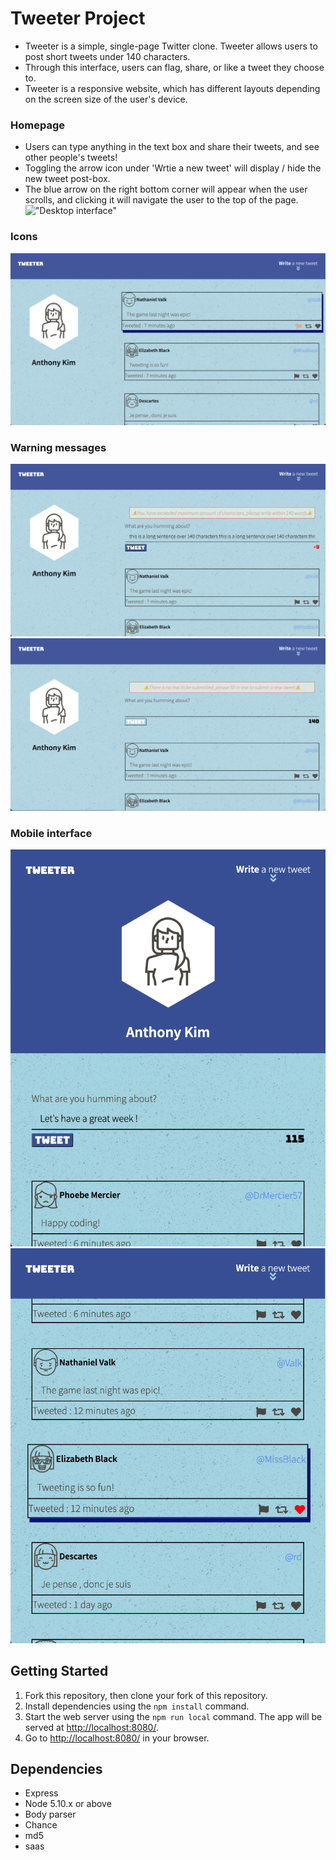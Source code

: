# Tweeter Project

- Tweeter is a simple, single-page Twitter clone. Tweeter allows users to post short tweets under 140 characters. 
- Through this interface, users can flag, share, or like a tweet they choose to. 
- Tweeter is a responsive website, which has different layouts depending on the screen size of the user's device.


### Homepage
- Users can type anything in the text box and share their tweets, and see other people's tweets!
- Toggling the arrow icon under 'Wrtie a new tweet' will display / hide the new tweet post-box.
- The blue arrow on the right bottom corner will appear when the user scrolls, and clicking it will navigate the user to the top of the page.
!["Desktop interface"](https://github.com/fbssaejun/tweeter/blob/master/docs/dt-home.pngg)

### Icons
!["Users can use different icons to flag, share, or like a post"](https://github.com/fbssaejun/tweeter/blob/master/docs/dt-icon.png)

### Warning messages 
!["Users are not allowed to submit empty text and it should be under 140 characters"](https://github.com/fbssaejun/tweeter/blob/master/docs/dt-max-warning.png)
!["Input field checks the value and prevents XSS attacks"](https://github.com/fbssaejun/tweeter/blob/master/docs/dt-no-input.png)


### Mobile interface
!["Homepage (Mobile)"](https://github.com/fbssaejun/tweeter/blob/master/docs/mobile-home.png)
!["Posts (Mobile)"](https://github.com/fbssaejun/tweeter/blob/master/docs/mobile-posts.png)


## Getting Started

1. Fork this repository, then clone your fork of this repository.
2. Install dependencies using the `npm install` command.
3. Start the web server using the `npm run local` command. The app will be served at <http://localhost:8080/>.
4. Go to <http://localhost:8080/> in your browser.

## Dependencies

- Express
- Node 5.10.x or above
- Body parser
- Chance
- md5
- saas
